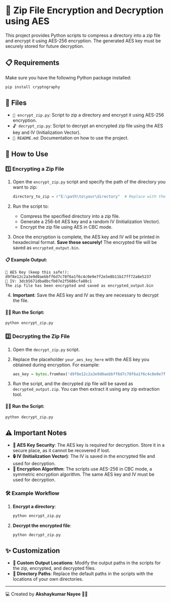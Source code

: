 # 🔐 Zip File Encryption and Decryption using AES

This project provides Python scripts to compress a directory into a zip file and encrypt it using AES-256 encryption. The generated AES key must be securely stored for future decryption.

## 📋 Requirements

Make sure you have the following Python package installed:

```bash
pip install cryptography
```

## 📁 Files

- `🔐 encrypt_zip.py`: Script to zip a directory and encrypt it using AES-256 encryption.
- `🔓 decrypt_zip.py`: Script to decrypt an encrypted zip file using the AES key and IV (Initialization Vector).
- `📄 README.md`: Documentation on how to use the project.

## 🚀 How to Use

### 1️⃣ Encrypting a Zip File

1. Open the `encrypt_zip.py` script and specify the path of the directory you want to zip:

   ```python
   directory_to_zip = r"E:\path\to\your\directory"  # Replace with the actual directory path
   ```

2. Run the script to:
   - Compress the specified directory into a zip file.
   - Generate a 256-bit AES key and a random IV (Initialization Vector).
   - Encrypt the zip file using AES in CBC mode.
   
3. Once the encryption is complete, the AES key and IV will be printed in hexadecimal format. **Save these securely!** The encrypted file will be saved as `encrypted_output.bin`.

#### 📋 Example Output:

```
🔑 AES Key (keep this safe!): d9f8e12c2a3e9d0aebbff6d7c78f6a1f6c4c0e9e7f2e5e8b11b17ff72a8e5237
🔑 IV: 3dcb5671dba8bcfb07e2f5686cfa88c1
The zip file has been encrypted and saved as encrypted_output.bin
```

4. **Important**: Save the AES key and IV as they are necessary to decrypt the file.

#### 🏃‍♂️ Run the Script:

```bash
python encrypt_zip.py
```

### 2️⃣ Decrypting the Zip File

1. Open the `decrypt_zip.py` script.

2. Replace the placeholder `your_aes_key_here` with the AES key you obtained during encryption. For example:

   ```python
   aes_key = bytes.fromhex('d9f8e12c2a3e9d0aebbff6d7c78f6a1f6c4c0e9e7f2e5e8b11b17ff72a8e5237')  # Replace with your actual AES key
   ```

3. Run the script, and the decrypted zip file will be saved as `decrypted_output.zip`. You can then extract it using any zip extraction tool.

#### 🏃‍♂️ Run the Script:

```bash
python decrypt_zip.py
```

## ⚠️ Important Notes

- **🔑 AES Key Security**: The AES key is required for decryption. Store it in a secure place, as it cannot be recovered if lost.
- **🔒 IV (Initialization Vector)**: The IV is saved in the encrypted file and used for decryption.
- **🔐 Encryption Algorithm**: The scripts use AES-256 in CBC mode, a symmetric encryption algorithm. The same AES key and IV must be used for decryption.

### 🛠️ Example Workflow

1. **Encrypt a directory**:

   ```bash
   python encrypt_zip.py
   ```

2. **Decrypt the encrypted file**:

   ```bash
   python decrypt_zip.py
   ```

## ✨ Customization

- **📂 Custom Output Locations**: Modify the output paths in the scripts for the zip, encrypted, and decrypted files.
- **📁 Directory Paths**: Replace the default paths in the scripts with the locations of your own directories.

---

💻 Created by **Akshaykumar Nayee** 👨‍💻
